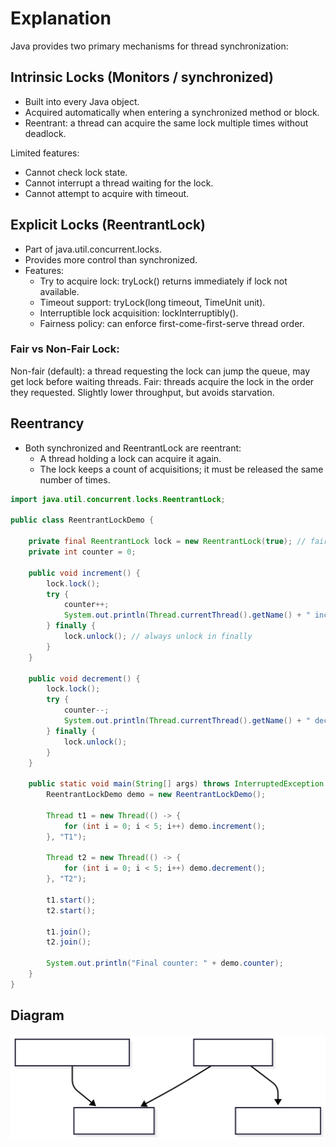 # Explanation

Java provides two primary mechanisms for thread synchronization:


## Intrinsic Locks (Monitors / synchronized)

- Built into every Java object.
- Acquired automatically when entering a synchronized method or block.
- Reentrant: a thread can acquire the same lock multiple times without deadlock.

Limited features:
  - Cannot check lock state.
  - Cannot interrupt a thread waiting for the lock.
  - Cannot attempt to acquire with timeout.

## Explicit Locks (ReentrantLock)

- Part of java.util.concurrent.locks.
- Provides more control than synchronized.
- Features:
  - Try to acquire lock: tryLock() returns immediately if lock not available.
  - Timeout support: tryLock(long timeout, TimeUnit unit).
  - Interruptible lock acquisition: lockInterruptibly().
  - Fairness policy: can enforce first-come-first-serve thread order.

### Fair vs Non-Fair Lock:
Non-fair (default): a thread requesting the lock can jump the queue, may get lock before waiting threads.
Fair: threads acquire the lock in the order they requested. Slightly lower throughput, but avoids starvation.

## Reentrancy
- Both synchronized and ReentrantLock are reentrant:
  - A thread holding a lock can acquire it again.
  - The lock keeps a count of acquisitions; it must be released the same number of times.

```java
import java.util.concurrent.locks.ReentrantLock;

public class ReentrantLockDemo {

    private final ReentrantLock lock = new ReentrantLock(true); // fair lock
    private int counter = 0;

    public void increment() {
        lock.lock();
        try {
            counter++;
            System.out.println(Thread.currentThread().getName() + " incremented to " + counter);
        } finally {
            lock.unlock(); // always unlock in finally
        }
    }

    public void decrement() {
        lock.lock();
        try {
            counter--;
            System.out.println(Thread.currentThread().getName() + " decremented to " + counter);
        } finally {
            lock.unlock();
        }
    }

    public static void main(String[] args) throws InterruptedException {
        ReentrantLockDemo demo = new ReentrantLockDemo();

        Thread t1 = new Thread(() -> {
            for (int i = 0; i < 5; i++) demo.increment();
        }, "T1");

        Thread t2 = new Thread(() -> {
            for (int i = 0; i < 5; i++) demo.decrement();
        }, "T2");

        t1.start();
        t2.start();

        t1.join();
        t2.join();

        System.out.println("Final counter: " + demo.counter);
    }
}

```

## Diagram

![Diagram](images/7.%20Reentrantlock.svg)
